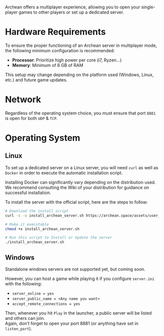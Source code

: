 Archean offers a multiplayer experience, allowing you to open your single-player games to other players or set up a dedicated server.

# Hardware Requirements
To ensure the proper functioning of an Archean server in multiplayer mode, the following minimum configuration is recommended:
- **Processor**: Prioritize high power per core (i7, Ryzen...)
- **Memory**: Minimum of 8 GB of RAM

This setup may change depending on the platform used (Windows, Linux, etc.) and future game updates.

# Network
Regardless of the operating system choice, you must ensure that port `8881` is open for both `UDP` & `TCP`.

# Operating System
## Linux
To set up a dedicated server on a Linux server, you will need `curl` as well as `Docker` in order to execute the automatic installation script.

Installing Docker can significantly vary depending on the distribution used. We recommend consulting the Wiki of your distribution for guidance on successful installation.

To install the server with the official script, here are the steps to follow:
```bash
# Download the install script
curl -s -o install_archean_server.sh https://archean.space/assets/user_scripts/run_server_with_docker.sh

# Make it executable
chmod +x install_archean_server.sh

# Run this script to Install or Update the server
./install_archean_server.sh
```

## Windows
Standalone windows servers are not supported yet, but coming soon.  

However, you can host a game while playing it if you configure `server.ini` with the following:  
- `server_online = yes`
- `server_public_name = <Any name you want>`
- `accept_remote_connections = yes`  

Then, whenever you hit `Play` in the launcher, a public server will be listed and others can join.  
Again, don't forget to open your port 8881 (or anything have set in `listen_port`).  
